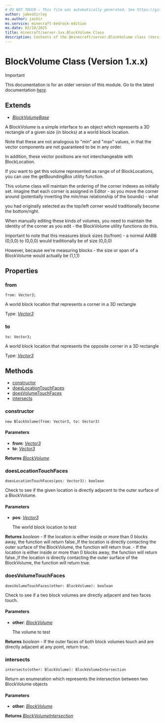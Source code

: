 ```yaml
---
# DO NOT TOUCH — This file was automatically generated. See https://github.com/mojang/minecraftapidocsgenerator to modify descriptions, examples, etc.
author: jakeshirley
ms.author: jashir
ms.service: minecraft-bedrock-edition
ms.date: 02/10/2025
title: minecraft/server-1xx.BlockVolume Class
description: Contents of the @minecraft/server.BlockVolume class (Version 1.x.x).
---
```

# BlockVolume Class (Version 1.x.x)

> [!IMPORTANT]
> This documentation is for an older version of this module. Go to the latest documentation [*here*](../../../scriptapi/minecraft/server/BlockVolume.md).

## Extends
- [*BlockVolumeBase*](BlockVolumeBase.md)

A BlockVolume is a simple interface to an object which represents a 3D rectangle of a given size (in blocks) at a world block location.

Note that these are not analogous to "min" and "max" values, in that the vector components are not guaranteed to be in any order.

In addition, these vector positions are not interchangeable with BlockLocation.

If you want to get this volume represented as range of of BlockLocations, you can use the getBoundingBox utility function.

This volume class will maintain the ordering of the corner indexes as initially set. imagine that each corner is assigned in Editor - as you move the corner around (potentially inverting the min/max relationship of the bounds) - what

you had originally selected as the top/left corner would traditionally become the bottom/right.  

When manually editing these kinds of volumes, you need to maintain the identity of the corner as you edit - the BlockVolume utility functions do this.



Important to note that this measures block sizes (to/from) - a normal AABB (0,0,0) to (0,0,0) would traditionally be of size (0,0,0)

However, because we're measuring blocks - the size or span of a BlockVolume would actually be (1,1,1)



## Properties

### **from**
`from: Vector3;`

A world block location that represents a corner in a 3D rectangle

Type: [*Vector3*](Vector3.md)

### **to**
`to: Vector3;`

A world block location that represents the opposite corner in a 3D rectangle

Type: [*Vector3*](Vector3.md)

## Methods
- [constructor](#constructor)
- [doesLocationTouchFaces](#doeslocationtouchfaces)
- [doesVolumeTouchFaces](#doesvolumetouchfaces)
- [intersects](#intersects)

### **constructor**
`
new BlockVolume(from: Vector3, to: Vector3)
`

#### **Parameters**
- **from**: [*Vector3*](Vector3.md)
- **to**: [*Vector3*](Vector3.md)

**Returns** [*BlockVolume*](BlockVolume.md)

### **doesLocationTouchFaces**
`
doesLocationTouchFaces(pos: Vector3): boolean
`

Check to see if the given location is directly adjacent to the outer surface of a BlockVolume.  



#### **Parameters**
- **pos**: [*Vector3*](Vector3.md)
  
  The world block location to test

**Returns** *boolean* - If the location is either inside or more than 0 blocks away, the function will return false.,If the location is directly contacting the outer surface of the BlockVolume, the function will return true. - If the location is either inside or more than 0 blocks away, the function will return false.,If the location is directly contacting the outer surface of the BlockVolume, the function will return true.

### **doesVolumeTouchFaces**
`
doesVolumeTouchFaces(other: BlockVolume): boolean
`

Check to see if a two block volumes are directly adjacent and two faces touch.

#### **Parameters**
- **other**: [*BlockVolume*](BlockVolume.md)
  
  The volume to test

**Returns** *boolean* - If the outer faces of both block volumes touch and are directly adjacent at any point, return true.

### **intersects**
`
intersects(other: BlockVolume): BlockVolumeIntersection
`

Return an enumeration which represents the intersection between two BlockVolume objects

#### **Parameters**
- **other**: [*BlockVolume*](BlockVolume.md)

**Returns** [*BlockVolumeIntersection*](BlockVolumeIntersection.md)
